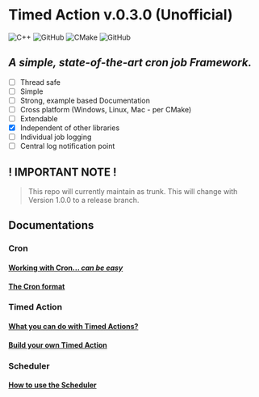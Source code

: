 # Timed Action v.0.3.0 (Unofficial)

![C++](https://img.shields.io/badge/C%2B%2B-00599C?style=for-the-badge&logo=c%2B%2B&logoColor=white)
![GitHub](https://img.shields.io/badge/SonarLint-CB2029?style=for-the-badge&logo=sonarlint&logoColor=white)
![CMake](https://img.shields.io/badge/CMake-064F8C?style=for-the-badge&logo=cmake&logoColor=white)
![GitHub](https://img.shields.io/github/license/CodeByCR/TimedAction?style=for-the-badge)

## _A simple, state-of-the-art cron job Framework._

- [ ] Thread safe
- [ ] Simple
- [ ] Strong, example based Documentation
- [ ] Cross platform (Windows, Linux, Mac - per CMake)
- [ ] Extendable
- [x] Independent of other libraries
- [ ] Individual job logging
- [ ] Central log notification point

## ! IMPORTANT NOTE !

> This repo will currently maintain as trunk. This will change with Version 1.0.0 to a release branch.



## Documentations

### Cron
#### [Working with Cron... _can be easy_](/Cron/Cron_Documentation.md)
#### [The Cron format](/Cron/Cron_Format.md)

### Timed Action
#### [What you can do with Timed Actions?](/TimedAction/TimedAction_Documentation.md)
#### [Build your own Timed Action](/TimedAction/TimedAction_Build.md)

### Scheduler
#### [How to use the Scheduler](/Scheduler/Scheduler_Documentation.md)

